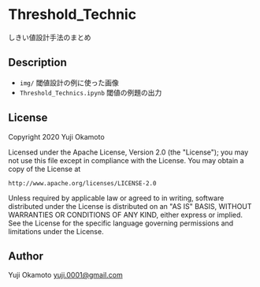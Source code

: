Threshold_Technic
===
しきい値設計手法のまとめ

## Description

 - ``img/`` 閾値設計の例に使った画像
 - ``Threshold_Technics.ipynb`` 閾値の例題の出力

## License
Copyright 2020 Yuji Okamoto

Licensed under the Apache License, Version 2.0 (the "License");
you may not use this file except in compliance with the License.
You may obtain a copy of the License at

    http://www.apache.org/licenses/LICENSE-2.0

Unless required by applicable law or agreed to in writing, software
distributed under the License is distributed on an "AS IS" BASIS,
WITHOUT WARRANTIES OR CONDITIONS OF ANY KIND, either express or implied.
See the License for the specific language governing permissions and
limitations under the License.


## Author
Yuji Okamoto yuji.0001@gmail.com